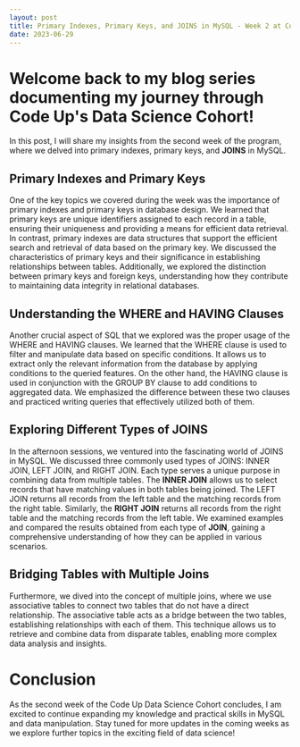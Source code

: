 ```yaml
---
layout: post
title: Primary Indexes, Primary Keys, and JOINS in MySQL - Week 2 at Code Up's Data Science Cohort
date: 2023-06-29
---
```


# Welcome back to my blog series documenting my journey through Code Up's Data Science Cohort!

In this post, I will share my insights from the second week of the program, where we delved into primary indexes, primary keys, and **JOINS** in MySQL.

## Primary Indexes and Primary Keys

One of the key topics we covered during the week was the importance of primary indexes and primary keys in database design. We learned that primary keys are unique identifiers assigned to each record in a table, ensuring their uniqueness and providing a means for efficient data retrieval. In contrast, primary indexes are data structures that support the efficient search and retrieval of data based on the primary key. We discussed the characteristics of primary keys and their significance in establishing relationships between tables. Additionally, we explored the distinction between primary keys and foreign keys, understanding how they contribute to maintaining data integrity in relational databases.

## Understanding the WHERE and HAVING Clauses

Another crucial aspect of SQL that we explored was the proper usage of the WHERE and HAVING clauses. We learned that the WHERE clause is used to filter and manipulate data based on specific conditions. It allows us to extract only the relevant information from the database by applying conditions to the queried features. On the other hand, the HAVING clause is used in conjunction with the GROUP BY clause to add conditions to aggregated data. We emphasized the difference between these two clauses and practiced writing queries that effectively utilized both of them.

## Exploring Different Types of JOINS

In the afternoon sessions, we ventured into the fascinating world of JOINS in MySQL. We discussed three commonly used types of JOINS: INNER JOIN, LEFT JOIN, and RIGHT JOIN. Each type serves a unique purpose in combining data from multiple tables. The **INNER JOIN** allows us to select records that have matching values in both tables being joined. The LEFT JOIN returns all records from the left table and the matching records from the right table. Similarly, the **RIGHT JOIN** returns all records from the right table and the matching records from the left table. We examined examples and compared the results obtained from each type of **JOIN**, gaining a comprehensive understanding of how they can be applied in various scenarios.

## Bridging Tables with Multiple Joins

Furthermore, we dived into the concept of multiple joins, where we use associative tables to connect two tables that do not have a direct relationship. The associative table acts as a bridge between the two tables, establishing relationships with each of them. This technique allows us to retrieve and combine data from disparate tables, enabling more complex data analysis and insights.

# Conclusion

As the second week of the Code Up Data Science Cohort concludes, I am excited to continue expanding my knowledge and practical skills in MySQL and data manipulation. Stay tuned for more updates in the coming weeks as we explore further topics in the exciting field of data science!
